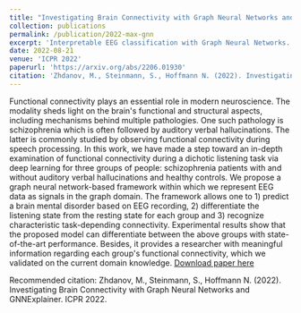 ```yaml
---
title: "Investigating Brain Connectivity with Graph Neural Networks and GNNExplainer"
collection: publications
permalink: /publication/2022-max-gnn
excerpt: 'Interpretable EEG classification with Graph Neural Networks.'
date: 2022-08-21
venue: 'ICPR 2022'
paperurl: 'https://arxiv.org/abs/2206.01930'
citation: 'Zhdanov, M., Steinmann, S., Hoffmann N. (2022). Investigating Brain Connectivity with Graph Neural Networks and GNNExplainer. ICPR 2022.'
---
```


Functional connectivity plays an essential role in modern neuroscience. The modality sheds light on the brain's functional and structural aspects, including mechanisms behind multiple pathologies. One such pathology is schizophrenia which is often followed by auditory verbal hallucinations. The latter is commonly studied by observing functional connectivity during speech processing. In this work, we have made a step toward an in-depth examination of functional connectivity during a dichotic listening task via deep learning for three groups of people: schizophrenia patients with and without auditory verbal hallucinations and healthy controls. We propose a graph neural network-based framework within which we represent EEG data as signals in the graph domain. The framework allows one to 1) predict a brain mental disorder based on EEG recording, 2) differentiate the listening state from the resting state for each group and 3) recognize characteristic task-depending connectivity. Experimental results show that the proposed model can differentiate between the above groups with state-of-the-art performance. Besides, it provides a researcher with meaningful information regarding each group's functional connectivity, which we validated on the current domain knowledge.
[Download paper here](https://arxiv.org/abs/2206.01930)

Recommended citation: Zhdanov, M., Steinmann, S., Hoffmann N. (2022). Investigating Brain Connectivity with Graph Neural Networks and GNNExplainer. ICPR 2022.
